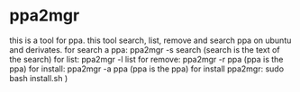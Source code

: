 ppa2mgr
=======

this is a tool for ppa. this tool search, list, remove and search ppa on ubuntu and derivates.
for search a ppa:
ppa2mgr -s search
(search is the text of the search)
for list:
ppa2mgr -l list
for remove:
ppa2mgr -r ppa
(ppa is the ppa)
for install:
ppa2mgr -a ppa
(ppa is the ppa)
for install ppa2mgr:
sudo bash install.sh
)
